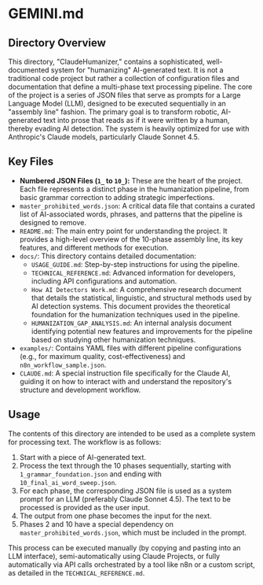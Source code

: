 # GEMINI.md

## Directory Overview

This directory, "ClaudeHumanizer," contains a sophisticated, well-documented system for "humanizing" AI-generated text. It is not a traditional code project but rather a collection of configuration files and documentation that define a multi-phase text processing pipeline. The core of the project is a series of JSON files that serve as prompts for a Large Language Model (LLM), designed to be executed sequentially in an "assembly line" fashion. The primary goal is to transform robotic, AI-generated text into prose that reads as if it were written by a human, thereby evading AI detection. The system is heavily optimized for use with Anthropic's Claude models, particularly Claude Sonnet 4.5.

## Key Files

*   **Numbered JSON Files (`1_` to `10_`):** These are the heart of the project. Each file represents a distinct phase in the humanization pipeline, from basic grammar correction to adding strategic imperfections.
*   `master_prohibited_words.json`: A critical data file that contains a curated list of AI-associated words, phrases, and patterns that the pipeline is designed to remove.
*   `README.md`: The main entry point for understanding the project. It provides a high-level overview of the 10-phase assembly line, its key features, and different methods for execution.
*   `docs/`: This directory contains detailed documentation:
    *   `USAGE_GUIDE.md`: Step-by-step instructions for using the pipeline.
    *   `TECHNICAL_REFERENCE.md`: Advanced information for developers, including API configurations and automation.
    *   `How AI Detectors Work.md`: A comprehensive research document that details the statistical, linguistic, and structural methods used by AI detection systems. This document provides the theoretical foundation for the humanization techniques used in the pipeline.
    *   `HUMANIZATION_GAP_ANALYSIS.md`: An internal analysis document identifying potential new features and improvements for the pipeline based on studying other humanization techniques.
*   `examples/`: Contains YAML files with different pipeline configurations (e.g., for maximum quality, cost-effectiveness) and `n8n_workflow_sample.json`.
*   `CLAUDE.md`: A special instruction file specifically for the Claude AI, guiding it on how to interact with and understand the repository's structure and development workflow.

## Usage

The contents of this directory are intended to be used as a complete system for processing text. The workflow is as follows:

1.  Start with a piece of AI-generated text.
2.  Process the text through the 10 phases sequentially, starting with `1_grammar_foundation.json` and ending with `10_final_ai_word_sweep.json`.
3.  For each phase, the corresponding JSON file is used as a system prompt for an LLM (preferably Claude Sonnet 4.5). The text to be processed is provided as the user input.
4.  The output from one phase becomes the input for the next.
5.  Phases 2 and 10 have a special dependency on `master_prohibited_words.json`, which must be included in the prompt.

This process can be executed manually (by copying and pasting into an LLM interface), semi-automatically using Claude Projects, or fully automatically via API calls orchestrated by a tool like n8n or a custom script, as detailed in the `TECHNICAL_REFERENCE.md`.
